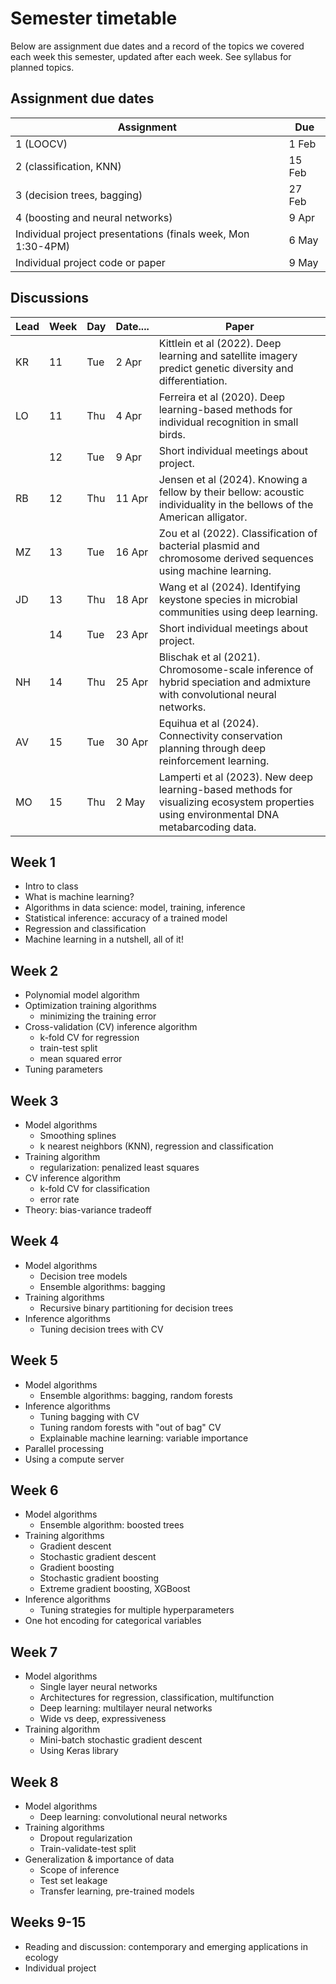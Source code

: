 # Semester timetable

Below are assignment due dates and a record of the topics we covered each week this semester, updated after each week. See syllabus for planned topics.




## Assignment due dates
| Assignment                                                   | Due    |
| ------------------------------------------------------------ | ------ |
| 1 (LOOCV)                                                    | 1 Feb  |
| 2 (classification, KNN)                                      | 15 Feb |
| 3 (decision trees, bagging)                                  | 27 Feb |
| 4 (boosting and neural networks)                             | 9 Apr  |
| Individual project presentations (finals week, Mon 1:30-4PM) | 6 May  |
| Individual project code or paper                             | 9 May  |



## Discussions

| Lead | Week | Day  | Date.... | Paper                                                        |
| ---- | ---- | ---- | -------- | ------------------------------------------------------------ |
| KR   | 11   | Tue  | 2 Apr    | Kittlein et al (2022). Deep learning and satellite imagery predict genetic diversity and differentiation. |
| LO   | 11   | Thu  | 4 Apr    | Ferreira et al (2020). Deep learning-based methods for individual recognition in small birds. |
|      | 12   | Tue  | 9 Apr    | Short individual meetings about project.                     |
| RB   | 12   | Thu  | 11 Apr   | Jensen et al (2024). Knowing a fellow by their bellow: acoustic individuality in the bellows of the American alligator. |
| MZ   | 13   | Tue  | 16 Apr   | Zou et al (2022). Classification of bacterial plasmid and chromosome derived sequences using machine learning. |
| JD   | 13   | Thu  | 18 Apr   | Wang et al (2024). Identifying keystone species in microbial communities using deep learning. |
|      | 14   | Tue  | 23 Apr   | Short individual meetings about project.                     |
| NH   | 14   | Thu  | 25 Apr   | Blischak et al (2021). Chromosome-scale inference of hybrid speciation and admixture with convolutional neural networks. |
| AV   | 15   | Tue  | 30 Apr   | Equihua et al (2024). Connectivity conservation planning through deep reinforcement learning. |
| MO   | 15   | Thu  | 2 May    | Lamperti et al (2023). New deep learning-based methods for visualizing ecosystem properties using environmental DNA metabarcoding data. |



## Week 1
* Intro to class
* What is machine learning?
* Algorithms in data science: model, training, inference
* Statistical inference: accuracy of a trained model
* Regression and classification
* Machine learning in a nutshell, all of it!



## Week 2

* Polynomial model algorithm
* Optimization training algorithms
  * minimizing the training error
* Cross-validation (CV) inference algorithm
  * k-fold CV for regression
  * train-test split
  * mean squared error
* Tuning parameters



## Week 3

* Model algorithms
  * Smoothing splines
  * k nearest neighbors (KNN), regression and classification
* Training algorithm
  * regularization: penalized least squares
* CV inference algorithm
  * k-fold CV for classification
  * error rate
* Theory: bias-variance tradeoff



## Week 4

* Model algorithms
  * Decision tree models
  * Ensemble algorithms: bagging
* Training algorithms
  * Recursive binary partitioning for decision trees
* Inference algorithms
  * Tuning decision trees with CV



## Week 5

* Model algorithms
  * Ensemble algorithms: bagging, random forests
* Inference algorithms
  * Tuning bagging with CV
  * Tuning random forests with "out of bag" CV
  * Explainable machine learning: variable importance
* Parallel processing
* Using a compute server



## Week 6

* Model algorithms
  * Ensemble algorithm: boosted trees
* Training algorithms
  * Gradient descent
  * Stochastic gradient descent
  * Gradient boosting
  * Stochastic gradient boosting
  * Extreme gradient boosting, XGBoost
* Inference algorithms
  * Tuning strategies for multiple hyperparameters
* One hot encoding for categorical variables



## Week 7

* Model algorithms
  * Single layer neural networks
  * Architectures for regression, classification, multifunction
  * Deep learning: multilayer neural networks
  * Wide vs deep, expressiveness
* Training algorithm
  * Mini-batch stochastic gradient descent
  * Using Keras library



## Week 8

* Model algorithms
  * Deep learning: convolutional neural networks
* Training algorithms
  * Dropout regularization
  * Train-validate-test split
* Generalization & importance of data
  * Scope of inference
  * Test set leakage
  * Transfer learning, pre-trained models



## Weeks 9-15

* Reading and discussion: contemporary and emerging applications in ecology
* Individual project
